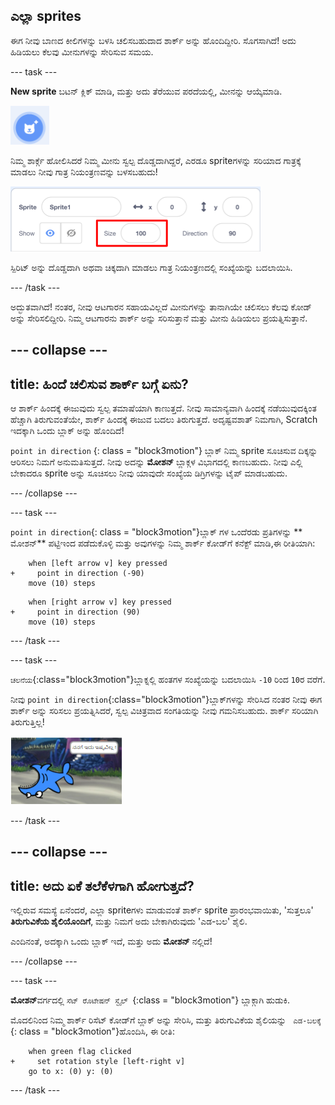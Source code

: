 ## ಎಲ್ಲಾ sprites

ಈಗ ನೀವು ಬಾಣದ ಕೀಲಿಗಳನ್ನು ಬಳಸಿ ಚಲಿಸಬಹುದಾದ ಶಾರ್ಕ್ ಅನ್ನು ಹೊಂದಿದ್ದೀರಿ. ಸೊಗಸಾಗಿದೆ! ಅದು ಹಿಡಿಯಲು ಕೆಲವು ಮೀನುಗಳನ್ನು ಸೇರಿಸುವ ಸಮಯ.

\--- task \---

**New sprite** ಬಟನ್ ಕ್ಲಿಕ್ ಮಾಡಿ, ಮತ್ತು ಅದು ತೆರೆಯುವ ಪರದೆಯಲ್ಲಿ, ಮೀನನ್ನು ಆಯ್ಕೆಮಾಡಿ.

![ಹೊಸ sprite ಬಟನ್](images/spritesNewFromLibrary.png)

ನಿಮ್ಮ ಶಾರ್ಕ್ಗೆ ಹೋಲಿಸಿದರೆ ನಿಮ್ಮ ಮೀನು ಸ್ವಲ್ಪ ದೊಡ್ಡದಾಗಿದ್ದರೆ, ಎರಡೂ sprite‌ಗಳನ್ನು ಸರಿಯಾದ ಗಾತ್ರಕ್ಕೆ ಮಾಡಲು ನೀವು ಗಾತ್ರ ನಿಯಂತ್ರಣವನ್ನು ಬಳಸಬಹುದು!

![Sprite ಗಾತ್ರ ನಿಯಂತ್ರಣ](images/sprites2.png)

ಸ್ಪಿರಿಟ್ ಅನ್ನು ದೊಡ್ಡದಾಗಿ ಅಥವಾ ಚಿಕ್ಕದಾಗಿ ಮಾಡಲು ಗಾತ್ರ ನಿಯಂತ್ರಣದಲ್ಲಿ ಸಂಖ್ಯೆಯನ್ನು ಬದಲಾಯಿಸಿ.

\--- /task \---

ಅದ್ಭುತವಾಗಿದೆ! ನಂತರ, ನೀವು ಆಟಗಾರನ ಸಹಾಯವಿಲ್ಲದೆ ಮೀನುಗಳನ್ನು ತಾನಾಗಿಯೇ ಚಲಿಸಲು ಕೆಲವು ಕೋಡ್ ಅನ್ನು ಸೇರಿಸಲಿದ್ದೀರಿ. ನಿಮ್ಮ ಆಟಗಾರನು ಶಾರ್ಕ್ ಅನ್ನು ಸರಿಸುತ್ತಾನೆ ಮತ್ತು ಮೀನು ಹಿಡಿಯಲು ಪ್ರಯತ್ನಿಸುತ್ತಾನೆ.

## \--- collapse \---

## title: ಹಿಂದೆ ಚಲಿಸುವ ಶಾರ್ಕ್ ಬಗ್ಗೆ ಏನು?

ಆ ಶಾರ್ಕ್ ಹಿಂದಕ್ಕೆ ಈಜುವುದು ಸ್ವಲ್ಪ ತಮಾಷೆಯಾಗಿ ಕಾಣುತ್ತದೆ. ನೀವು ಸಾಮಾನ್ಯವಾಗಿ ಹಿಂದಕ್ಕೆ ನಡೆಯುವುದಕ್ಕಿಂತ ಹೆಚ್ಚಾಗಿ ತಿರುಗುವಂತೆಯೇ, ಶಾರ್ಕ್ ಹಿಂದಕ್ಕೆ ಈಜುವ ಬದಲು ತಿರುಗುತ್ತದೆ. ಅದೃಷ್ಟವಶಾತ್ ನಿಮಗಾಗಿ, Scratch ಇದಕ್ಕಾಗಿ ಒಂದು ಬ್ಲಾಕ್ ಅನ್ನು ಹೊಂದಿದೆ!

`point in direction` {: class = "block3motion"} ಬ್ಲಾಕ್ ನಿಮ್ಮ sprite ಸೂಚಿಸುವ ದಿಕ್ಕನ್ನು ಆರಿಸಲು ನಿಮಗೆ ಅನುಮತಿಸುತ್ತದೆ. ನೀವು ಅದನ್ನು **ಮೋಶನ್** ಬ್ಲಾಕ್ಗಳ ವಿಭಾಗದಲ್ಲಿ ಕಾಣಬಹುದು. ನೀವು ಎಲ್ಲಿ ಬೇಕಾದರೂ sprite ಅನ್ನು ಸೂಚಿಸಲು ನೀವು ಯಾವುದೇ ಸಂಖ್ಯೆಯ ಡಿಗ್ರಿಗಳನ್ನು ಟೈಪ್ ಮಾಡಬಹುದು.

\--- /collapse \---

\--- task \---

`point in direction`{: class = "block3motion"}ಬ್ಲಾಕ್ ಗಳ ಒಂದೆರಡು ಪ್ರತಿಗಳನ್ನು ** ಮೋಶನ್** ಪಟ್ಟಿಇಂದ ಪಡೆದುಕೊಳ್ಳಿ ಮತ್ತು ಅವುಗಳನ್ನು ನಿಮ್ಮ ಶಾರ್ಕ್ ಕೋಡ್‌ಗೆ ಕನೆಕ್ಟ್ ಮಾಡಿ,ಈ ರೀತಿಯಾಗಿ:

```blocks3
    when [left arrow v] key pressed
+     point in direction (-90)
    move (10) steps
```

```blocks3
    when [right arrow v] key pressed
+     point in direction (90)
    move (10) steps
```

\--- /task \---

\--- task \---

`ಚಲನೆಯ`{:class="block3motion"}ಬ್ಲಾಕ್ನಲ್ಲಿ ಹಂತಗಳ ಸಂಖ್ಯೆಯನ್ನು ಬದಲಾಯಿಸಿ `-10` ರಿಂದ `10`ರ ವರೆಗೆ.

ನೀವು `point in direction`{:class="block3motion"}ಬ್ಲಾಕ್‌ಗಳನ್ನು ಸೇರಿಸಿದ ನಂತರ ನೀವು ಈಗ ಶಾರ್ಕ್ ಅನ್ನು ಸರಿಸಲು ಪ್ರಯತ್ನಿಸಿದರೆ, ಸ್ವಲ್ಪ ವಿಚಿತ್ರವಾದ ಸಂಗತಿಯನ್ನು ನೀವು ಗಮನಿಸಬಹುದು. ಶಾರ್ಕ್ ಸರಿಯಾಗಿ ತಿರುಗುತ್ತಿಲ್ಲ!

![ತಲೆಕೆಳಗಾಗಿ ಶಾರ್ಕ್](images/spritesUpsideDown.png)

\--- /task \---

## \--- collapse \---

## title: ಅದು ಏಕೆ ತಲೆಕೆಳಗಾಗಿ ಹೋಗುತ್ತದೆ?

ಇಲ್ಲಿರುವ ಸಮಸ್ಯೆ ಏನೆಂದರೆ, ಎಲ್ಲಾ sprite‌ಗಳು ಮಾಡುವಂತೆ ಶಾರ್ಕ್ sprite ಪ್ರಾರಂಭವಾಯಿತು, 'ಸುತ್ತಲೂ' **ತಿರುಗುವಿಕೆಯ ಶೈಲಿಯೊಂದಿಗೆ**, ಮತ್ತು ನಿಮಗೆ ಅದು ಬೇಕಾಗಿರುವುದು 'ಎಡ-ಬಲ' ಶೈಲಿ.

ಎಂದಿನಂತೆ, ಅದಕ್ಕಾಗಿ ಒಂದು ಬ್ಲಾಕ್ ಇದೆ, ಮತ್ತು ಅದು **ಮೋಶನ್** ನಲ್ಲಿದೆ!

\--- /collapse \---

\--- task \---

**ಮೋಶನ್**ವರ್ಗದಲ್ಲಿ `ಸೆಟ್ ರೊಟೇಷನ್ ಸ್ಟೈಲ್ `{:class = "block3motion"} ಬ್ಲಾಕ್ಗಾಗಿ ಹುಡುಕಿ.

ಮೊದಲಿನಿಂದ ನಿಮ್ಮ ಶಾರ್ಕ್ ರಿಸೆಟ್ ಕೋಡ್‌ಗೆ ಬ್ಲಾಕ್ ಅನ್ನು ಸೇರಿಸಿ, ಮತ್ತು ತಿರುಗುವಿಕೆಯ ಶೈಲಿಯನ್ನು ` ಎಡ-ಬಲಕ್ಕೆ` {: class = "block3motion"}ಹೊಂದಿಸಿ, ಈ ರೀತಿ:

```blocks3
    when green flag clicked
+     set rotation style [left-right v]
    go to x: (0) y: (0)
```

\--- /task \---